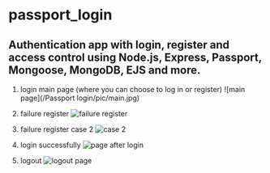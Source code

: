 # passport_login

##  Authentication app with login, register and access control using Node.js, Express, Passport, Mongoose, MongoDB, EJS and more.

1. login main page (where you can choose to log in or register)
  ![main page](/Passport login/pic/main.jpg)
  
2. failure register
  ![failure register](/pic/fail_register.jpg)
  
3. failure register case 2
  ![case 2](/pic/fail_register2.jpg)
  
4. login successfully
  ![page after login](/pic/login_success.jpg)
  
5. logout
  ![logout page](/pic/logout.jpg)
